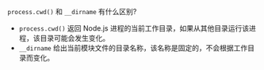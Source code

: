 
`process.cwd()` 和 `__dirname` 有什么区别?

- `process.cwd()` 返回 Node.js 进程的当前工作目录，如果从其他目录运行该进程，该目录可能会发生变化。
-  `__dirname` 给出当前模块文件的目录名称，该名称是固定的，不会根据工作目录而变化。


